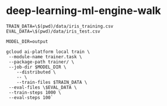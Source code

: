 # deep-learning-ml-engine-walk

```console
TRAIN_DATA=\$(pwd)/data/iris_training.csv
EVAL_DATA=\$(pwd)/data/iris_test.csv
```

```console
MODEL_DIR=output
```

```console
gcloud ai-platform local train \
 --module-name trainer.task \
 --package-path trainer/ \
 --job-dir $MODEL_DIR \
    --distributed \
    -- \
    --train-files $TRAIN_DATA \
 --eval-files \$EVAL_DATA \
 --train-steps 1000 \
 --eval-steps 100`
```
